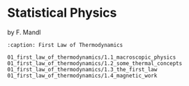 # Statistical Physics


by F. Mandl

```{toctree}
:caption: First Law of Thermodynamics

01_first_law_of_thermodynamics/1.1_macroscopic_physics
01_first_law_of_thermodynamics/1.2_some_thermal_concepts
01_first_law_of_thermodynamics/1.3_the_first_law
01_first_law_of_thermodynamics/1.4_magnetic_work
```
